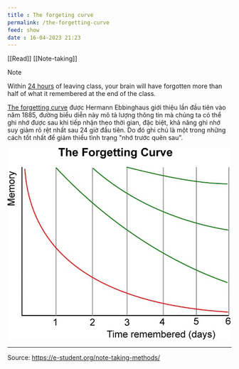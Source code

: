 ```yaml
---
title : The forgeting curve
permalink: /the-forgetting-curve
feed: show
date : 16-04-2023 21:23
---
```


[[Read]] [[Note-taking]]

> [!Note] 
> Within [24 hours](https://journals.plos.org/plosone/article?id=10.1371/journal.pone.0120644) of leaving class, your brain will have forgotten more than half of what it remembered at the end of the class.

[The forgetting curve](https://e-student.org/ebbinghaus-forgetting-curve/) được Hermann Ebbinghaus giới thiệu lần đầu tiên vào năm 1885, đường biểu diễn này mô tả lượng thông tin mà chúng ta có thể ghi nhớ được sau khi tiếp nhận theo thời gian, đặc biệt, khả năng ghi nhớ suy giảm rõ rệt nhất sau 24 giờ đầu tiên. Do đó ghi chú là một trong những cách tốt nhất để giảm thiểu tình trạng "nhớ trước quên sau".

![](/src/Pasted%20image%2020230416212427.png)

---
Source: https://e-student.org/note-taking-methods/